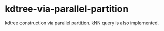 # kdtree-via-parallel-partition
kdtree construction via parallel partition. kNN query is also implemented.
